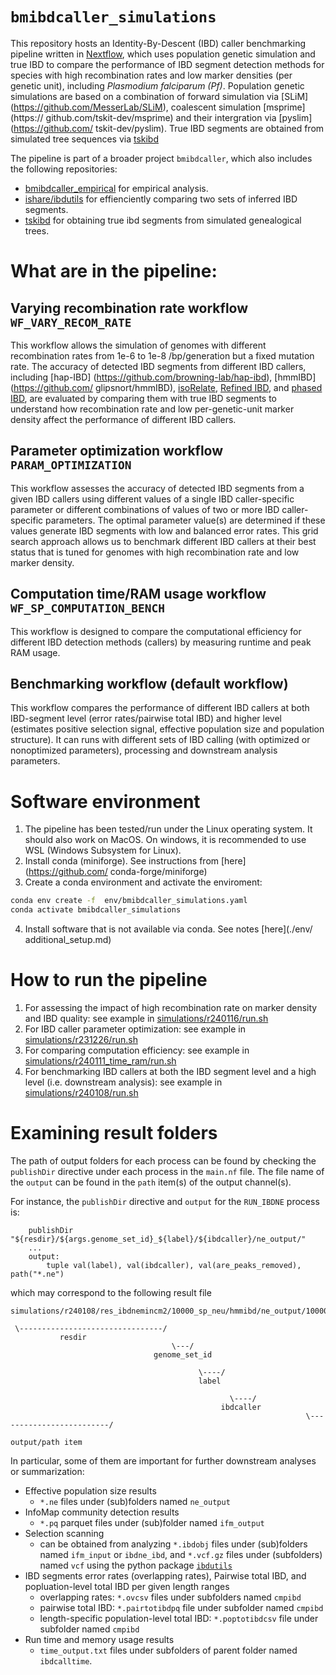 # `bmibdcaller_simulations`

This repository hosts an Identity-By-Descent (IBD) caller benchmarking pipeline
written in [Nextflow](https://github.com/nextflow-io/nextflow), which uses
population genetic simulation and true IBD to compare the performance of IBD
segment detection methods for species with high recombination rates and low
marker densities (per genetic unit), including _Plasmodium falciparum (Pf)_.
Population genetic simulations are based on a combination of forward simulation
via [SLiM] (https://github.com/MesserLab/SLiM), coalescent simulation [msprime]
(https:// github.com/tskit-dev/msprime) and their intergration via [pyslim]
(https://github.com/ tskit-dev/pyslim). True IBD segments are obtained from
simulated tree sequences via [tskibd](https://github.com/bguo068/tskibd)

The pipeline is part of a broader project `bmibdcaller`, which also includes the
following repositories:
- [bmibdcaller\_empirical](https://github.com/bguo068/bmibdcaller_empirical) for
empirical analysis.
- [ishare/ibdutils](https://github.com/bguo068/ishare) for effienciently
comparing two sets of inferred IBD segments.
- [tskibd](https://github.com/bguo068/tskibd) for obtaining true ibd segments
from simulated genealogical trees. 

# What are in the pipeline:

## Varying recombination rate workflow `WF_VARY_RECOM_RATE`

This workflow allows the simulation of genomes with different recombination
rates from 1e-6 to 1e-8 /bp/generation but a fixed mutation rate. The accuracy
of detected IBD segments from different IBD callers, including [hap-IBD]
(https://github.com/browning-lab/hap-ibd), [hmmIBD](https://github.com/
glipsnort/hmmIBD), [isoRelate](https://github.com/bahlolab/isoRelate), [Refined
IBD](https://faculty.washington.edu/browning/refined-ibd.html), and [phased
IBD](https://github.com/23andMe/phasedibd), are evaluated by comparing them
with true IBD segments to understand how recombination rate and low
per-genetic-unit marker density affect the performance of different IBD callers.


## Parameter optimization workflow `PARAM_OPTIMIZATION`

This workflow assesses the accuracy of detected IBD segments from a given IBD
callers using different values of a single IBD caller-specific parameter or
different combinations of values of two or more IBD caller-specific parameters.
The optimal parameter value(s) are determined if these values generate IBD
segments with low and balanced error rates. This grid search approach allows us
to benchmark different IBD callers at their best status that is tuned for
genomes with high recombination rate and low marker density. 

## Computation time/RAM usage workflow `WF_SP_COMPUTATION_BENCH`

This workflow is designed to compare the computational efficiency for different
IBD detection methods (callers) by measuring runtime and peak RAM usage.


## Benchmarking workflow (default workflow)

This workflow compares the performance of different IBD callers at both
IBD-segment level (error rates/pairwise total IBD) and higher level (estimates
positive selection signal, effective population size and population structure).
It can runs with different sets of IBD calling (with optimized or nonoptimized
parameters), processing and downstream analysis parameters.

# Software environment

1. The pipeline has been tested/run under the Linux operating system. It should also
   work on MacOS. On windows, it is recommended to use WSL (Windows
   Subsystem for Linux).
2. Install conda (miniforge). See instructions from [here](https://github.com/
conda-forge/miniforge)
3. Create a conda environment and activate the enviroment:
```sh
conda env create -f  env/bmibdcaller_simulations.yaml
conda activate bmibdcaller_simulations
```
4. Install software that is not available via conda. See notes [here](./env/
additional_setup.md)

# How to run the pipeline

1. For assessing the impact of high recombination rate on marker density and IBD
quality: see example in
   [simulations/r240116/run.sh](./simulations/r240116/run.sh)
2. For IBD caller parameter optimization: see example in
   [simulations/r231226/run.sh](./simulations/r231226/run.sh)
3. For comparing computation efficiency: see example in
   [simulations/r240111\_time\_ram/run.sh](simulations/r240111_time_ram/run.sh)
4. For benchmarking IBD callers at both the IBD segment level and a high level (i.e.
   downstream analysis): see example in
   [simulations/r240108/run.sh](simulations/r240108/run.sh)

# Examining result folders

The path of output folders for each process can be found by checking the
`publishDir` directive under each process in the `main.nf` file. The file name
of the `output` can be found in the `path` item(s) of the output channel(s).

For instance,
the `publishDir` directive and `output` for the `RUN_IBDNE` process is: 
```
    publishDir "${resdir}/${args.genome_set_id}_${label}/${ibdcaller}/ne_output/"
    ...
    output:
        tuple val(label), val(ibdcaller), val(are_peaks_removed), path("*.ne")
```
which may correspond to the following result file
```
simulations/r240108/res_ibdnemincm2/10000_sp_neu/hmmibd/ne_output/10000_2.0_10.0_none_orig.ne

 \--------------------------------/
           resdir
                                    \---/
                                genome_set_id

                                          \----/
                                          label

                                                 \----/
                                               ibdcaller
                                                                  \-------------------------/
                                                                       output/path item
```

In particular, some of them are important for further downstream analyses or
summarization:
- Effective population size results
   - `*.ne` files under (sub)folders named `ne_output`
- InfoMap community detection results
   - `*.pq` parquet files under (sub)folder named `ifm_output`
- Selection scanning
   - can be obtained from analyzing `*.ibdobj` files under (sub)folders named
   `ifm_input` or `ibdne_ibd`, and `*.vcf.gz` files under (subfolders) named
   `vcf` using the python package
   [`ibdutils`](https://github.com/bguo068/ibdutils)
- IBD segments error rates (overlapping rates),  Pairwise total IBD, and
popluation-level total IBD per given length ranges
   - overlapping rates: `*.ovcsv` files under subfolders named `cmpibd`
   - pairwise total IBD: `*.pairtotibdpq` file under subfolder named `cmpibd`
   - length-specific population-level total IBD: `*.poptotibdcsv` file under
   subfolder named `cmpibd`
- Run time and memory usage results
   - `time_output.txt` files under subfolders of parent folder named `ibdcalltime`.
